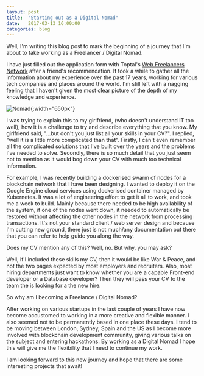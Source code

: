 ```yaml
---
layout: post
title:  "Starting out as a Digital Nomad"
date:   2017-03-13 16:00:00
categories: blog
---
```


Well, I'm writing this blog post to mark the beginning of a journey that I'm about to take working as a Freelancer / Digital Nomad.
 
I have just filled out the application form with Toptal's [Web Freelancers Network](https://www.toptal.com/web) after a friend's recommendation. 
It took a while to gather all the information about my experience over the past 17 years, working for various
tech companies and places around the world. I'm still left with a nagging feeling that I haven't given the 
most clear picture of the depth of my knowledge and experience.

 
![Nomad](http://www.incimages.com/uploaded_files/image/1940x900/digital-nomads-business-travel_1940x900_33662.jpg){:width="650px"}

I was trying to explain this to my girlfriend, (who doesn't understand IT too well), how it is a challenge to try and describe 
everything that you know. My girlfriend said, "...but don't you just list all your skills in your CV?". I replied, "well it
 is a little more complicated than that". Firstly, I can't even remember all the complicated solutions that I've built over the years
 and the problems I've needed to solve. Secondly, there is so much detail that you just seem not to mention as it would bog down your CV with
  much too technical information.
 
For example, I was recently building a dockerised swarm of nodes for a blockchain network that I have been designing. I wanted to deploy it
on the Google Engine cloud services using dockerised container managed by Kubernetes. It was a lot of engineering effort to get it all to work, and took me a week to build. Mainly 
because there needed to be high availability of the system, if one of the nodes went down, it needed to automatically be restored without
affecting the other nodes in the network from processing transactions. It's not your standard client / web server design and 
because I'm cutting new ground, there just is not much/any documentation out there that you can refer to help guide you along the way.

Does my CV mention any of this? Well, no. But why, you may ask? 

Well, if I included these skills my CV, then it would be like War & Peace, and
not the two pages expected by most employers and recruiters. Also, most hiring departments just want to know whether you are a capable 
 Front-end developer or a Database developer? Then they will pass your CV to the team the is looking for a the new hire.

So why am I becoming a Freelance / Digital Nomad?

After working on various startups in the last couple of years I have now become accustomed to working in a more
creative and flexible manner. I also seemed not to be permanently based in one place these days. I tend to be moving between 
London, Sydney, Spain and the US as I become more involved with blockchain development community, giving various talks on the subject and 
entering hackathons. By working as a Digital Nomad I hope this will give me the flexibility that I need to continue my work.

I am looking forward to this new journey and hope that there are some interesting projects that await!



